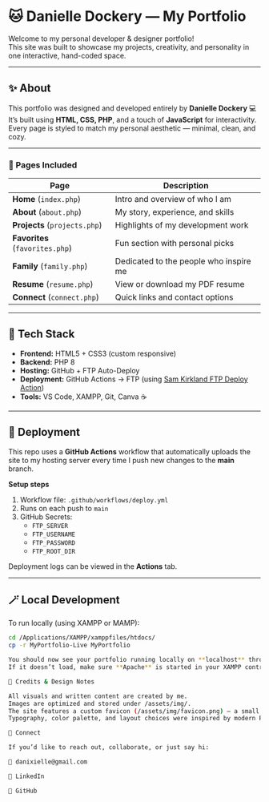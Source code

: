 # 🐱 Danielle Dockery — My Portfolio

Welcome to my personal developer & designer portfolio!  
This site was built to showcase my projects, creativity, and personality in one interactive, hand-coded space.

---

## ✨ About

This portfolio was designed and developed entirely by **Danielle Dockery** 💻  
It’s built using **HTML, CSS, PHP**, and a touch of **JavaScript** for interactivity.  
Every page is styled to match my personal aesthetic — minimal, clean, and cozy.

---

### 🧭 Pages Included

| Page | Description |
|------|--------------|
| **Home** (`index.php`) | Intro and overview of who I am |
| **About** (`about.php`) | My story, experience, and skills |
| **Projects** (`projects.php`) | Highlights of my development work |
| **Favorites** (`favorites.php`) | Fun section with personal picks |
| **Family** (`family.php`) | Dedicated to the people who inspire me |
| **Resume** (`resume.php`) | View or download my PDF resume |
| **Connect** (`connect.php`) | Quick links and contact options |

---

## 🧠 Tech Stack

- **Frontend:** HTML5 + CSS3 (custom responsive)  
- **Backend:** PHP 8  
- **Hosting:** GitHub + FTP Auto-Deploy  
- **Deployment:** GitHub Actions → FTP (using [Sam Kirkland FTP Deploy Action](https://github.com/SamKirkland/FTP-Deploy-Action))  
- **Tools:** VS Code, XAMPP, Git, Canva ☕️  

---

## 🚀 Deployment

This repo uses a **GitHub Actions** workflow that automatically uploads the site to my hosting server every time I push new changes to the **main** branch.

**Setup steps**
1. Workflow file: `.github/workflows/deploy.yml`  
2. Runs on each push to `main`  
3. GitHub Secrets:  
   - `FTP_SERVER`  
   - `FTP_USERNAME`  
   - `FTP_PASSWORD`  
   - `FTP_ROOT_DIR`  

Deployment logs can be viewed in the **Actions** tab.

---

## 🪄 Local Development

To run locally (using XAMPP or MAMP):

```bash
cd /Applications/XAMPP/xamppfiles/htdocs/
cp -r MyPortfolio-Live MyPortfolio

You should now see your portfolio running locally on **localhost** through **XAMPP**.  
If it doesn’t load, make sure **Apache** is started in your XAMPP control panel and that the project folder name matches exactly.

🌸 Credits & Design Notes

All visuals and written content are created by me.
Images are optimized and stored under /assets/img/.
The site features a custom favicon (/assets/img/favicon.png) — a small “d” logo I designed myself.
Typography, color palette, and layout choices were inspired by modern Pinterest-style boards and soft pastel UI themes.

💌 Connect

If you’d like to reach out, collaborate, or just say hi:

📧 danixielle@gmail.com

🔗 LinkedIn

🐙 GitHub
